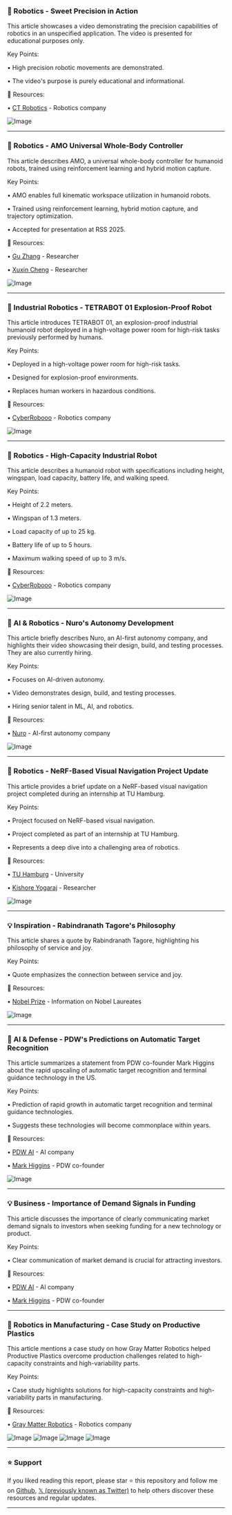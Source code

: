 ### 🤖 Robotics - Sweet Precision in Action

This article showcases a video demonstrating the precision capabilities of robotics in an unspecified application.  The video is presented for educational purposes only.


Key Points:

• High precision robotic movements are demonstrated.


• The video's purpose is purely educational and informational.



🔗 Resources:

• [CT Robotics](https://x.com/ctorobotics) - Robotics company


![Image](https://pbs.twimg.com/amplify_video_thumb/1920229952378576896/img/TLpGT6eHScJVvUsG.jpg)


---

### 🤖 Robotics - AMO Universal Whole-Body Controller

This article describes AMO, a universal whole-body controller for humanoid robots, trained using reinforcement learning and hybrid motion capture.


Key Points:

• AMO enables full kinematic workspace utilization in humanoid robots.


•  Trained using reinforcement learning, hybrid motion capture, and trajectory optimization.


• Accepted for presentation at RSS 2025.



🔗 Resources:

• [Gu Zhang](https://x.com/Gu__Zhang) - Researcher


• [Xuxin Cheng](https://x.com/xuxin_cheng) - Researcher


![Image](https://pbs.twimg.com/amplify_video_thumb/1919721173526700032/img/Fz6WgqqfQKt51tNJ.jpg)


---

### 🤖 Industrial Robotics - TETRABOT 01 Explosion-Proof Robot

This article introduces TETRABOT 01, an explosion-proof industrial humanoid robot deployed in a high-voltage power room for high-risk tasks previously performed by humans.


Key Points:

•  Deployed in a high-voltage power room for high-risk tasks.


• Designed for explosion-proof environments.


•  Replaces human workers in hazardous conditions.



🔗 Resources:

• [CyberRobooo](https://x.com/CyberRobooo) - Robotics company


![Image](https://pbs.twimg.com/amplify_video_thumb/1920671727639511041/img/5TypNw29JekGwAvd.jpg)


---

### 🤖 Robotics -  High-Capacity Industrial Robot

This article describes a humanoid robot with specifications including height, wingspan, load capacity, battery life, and walking speed.


Key Points:

• Height of 2.2 meters.


• Wingspan of 1.3 meters.


• Load capacity of up to 25 kg.


• Battery life of up to 5 hours.


• Maximum walking speed of up to 3 m/s.


🔗 Resources:

• [CyberRobooo](https://x.com/CyberRobooo) - Robotics company


![Image](https://pbs.twimg.com/ext_tw_video_thumb/1882624459372437504/pu/img/GIvA_vq-JvR8kHic.jpg)


---

### 🤖 AI & Robotics - Nuro's Autonomy Development

This article briefly describes Nuro, an AI-first autonomy company, and highlights their video showcasing their design, build, and testing processes.  They are also currently hiring.


Key Points:

• Focuses on AI-driven autonomy.


• Video demonstrates design, build, and testing processes.


• Hiring senior talent in ML, AI, and robotics.



🔗 Resources:

• [Nuro](https://x.com/nuro) - AI-first autonomy company


![Image](https://pbs.twimg.com/amplify_video_thumb/1920558723925245952/img/ZdkI7dYTK5wY06aV.jpg)


---

### 🤖 Robotics - NeRF-Based Visual Navigation Project Update

This article provides a brief update on a NeRF-based visual navigation project completed during an internship at TU Hamburg.


Key Points:

• Project focused on NeRF-based visual navigation.


•  Project completed as part of an internship at TU Hamburg.


•  Represents a deep dive into a challenging area of robotics.



🔗 Resources:

• [TU Hamburg](https://x.com/TUHamburg) - University


• [Kishore Yogaraj](https://x.com/KishoreYogaraj) - Researcher


![Image](https://pbs.twimg.com/media/GqYo4W6XUAAvIGf?format=jpg&name=small)


---

### 💡 Inspiration - Rabindranath Tagore's Philosophy

This article shares a quote by Rabindranath Tagore, highlighting his philosophy of service and joy.


Key Points:

•  Quote emphasizes the connection between service and joy.



🔗 Resources:

• [Nobel Prize](https://x.com/NobelPrize) -  Information on Nobel Laureates


![Image](https://pbs.twimg.com/media/GqWJ9T_WoAE2Edv?format=jpg&name=small)


---

### 🤖 AI & Defense - PDW's Predictions on Automatic Target Recognition

This article summarizes a statement from PDW co-founder Mark Higgins about the rapid upscaling of automatic target recognition and terminal guidance technology in the US.


Key Points:

•  Prediction of rapid growth in automatic target recognition and terminal guidance technologies.


•  Suggests these technologies will become commonplace within years.



🔗 Resources:

• [PDW AI](https://x.com/PDW_ai) - AI company


• [Mark Higgins](https://x.com/mhiggins) - PDW co-founder


![Image](https://pbs.twimg.com/media/Gqbup2NWAAAYcJp?format=jpg&name=small)


---

### 💡 Business -  Importance of Demand Signals in Funding

This article discusses the importance of clearly communicating market demand signals to investors when seeking funding for a new technology or product.


Key Points:

•  Clear communication of market demand is crucial for attracting investors.



🔗 Resources:

• [PDW AI](https://x.com/PDW_ai) - AI company


• [Mark Higgins](https://x.com/mhiggins) - PDW co-founder



---

### 🤖 Robotics in Manufacturing - Case Study on Productive Plastics

This article mentions a case study on how Gray Matter Robotics helped Productive Plastics overcome production challenges related to high-capacity constraints and high-variability parts.


Key Points:

• Case study highlights solutions for high-capacity constraints and high-variability parts in manufacturing.



🔗 Resources:

• [Gray Matter Robotics](https://x.com/GrayMatterRobot) - Robotics company


![Image](https://pbs.twimg.com/media/Gqbbpn_XMAAh7FU?format=jpg&name=360x360)
![Image](https://pbs.twimg.com/media/GqbbqTtXAAAEgSs?format=jpg&name=small)
![Image](https://pbs.twimg.com/media/GqbbqvWWsAAdM60?format=jpg&name=small)
![Image](https://pbs.twimg.com/media/GqbbrLVWgAIa13_?format=jpg&name=small)


---

### ⭐️ Support

If you liked reading this report, please star ⭐️ this repository and follow me on [Github](https://github.com/Drix10), [𝕏 (previously known as Twitter)](https://x.com/DRIX_10_) to help others discover these resources and regular updates.

---